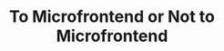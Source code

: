 ---
title: "To Microfrontend or Not to Microfrontend"
slug: "to-microfrontend-or-not-to-microfrontend"
draft: false
is_upcoming: false
event_date: "2023-04-21"
image: "img/rotational-gophercon.jpg"
name: "To Micro-Frontend or Not to Micro-Frontend 5 Questions to Ask First at React Miami 2023"
description: "Although some may claim microservices are dead, micro-frontends are gaining steam in the React community and amongst frontend developers as a whole. Having applications devoted to small services or specific parts of a website can make it easier and faster to ship updates. However, before choosing to adopt the micro frontend architecture there are questions teams should consider, like how to handle code and dependency duplication and how to ensure consistency across multiple apps. In this talk, I’ll present 5 questions to ask yourself before working with micro-frontends that will help you decide if it’s the optimal solution for your team."
events: ['Conference Talk']
registration_link: 
call_to_action: 
video_link: https://www.youtube.com/embed/u6AIHM7ozQQ?si=uSZZCtByTAHZ7gTS
audio_link: 
categories: ['Video']
presenters: ['Danielle Maxwell']
topics: ['Micro-frontend', 'React Miami']
---